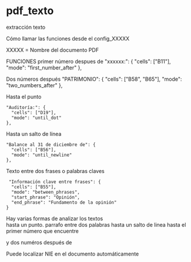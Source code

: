 # pdf_texto
extracción texto

Cómo llamar las funciones desde el config_XXXXX

XXXXX = Nombre del documento PDF

FUNCIONES
primer número despues de
    "xxxxxx:": {
      "cells": ["B11"],
      "mode": "first_number_after"
    },

Dos números después
     "PATRIMONIO": {
      "cells": ["B58", "B65"],
      "mode": "two_numbers_after"
    },

Hasta el punto

    "Auditoría:": {
      "cells": ["D19"],
      "mode": "until_dot"
    },

Hasta un salto de línea

    "Balance al 31 de diciembre de": {
      "cells": ["B56"],
      "mode": "until_newline"
    },

Texto entre dos frases o palabras claves 

     "Información clave entre frases": {
      "cells": ["B55"],
      "mode": "between_phrases",
      "start_phrase": "Opinión",
      "end_phrase": "Fundamento de la opinión"
    }



Hay varias formas de analizar los textos  
hasta un punto.
parrafo entre dos palabras
hasta un salto de linea
hasta el primer número que encuentre

y dos numéros después de


Puede localizar NIE en el documento automáticamente
